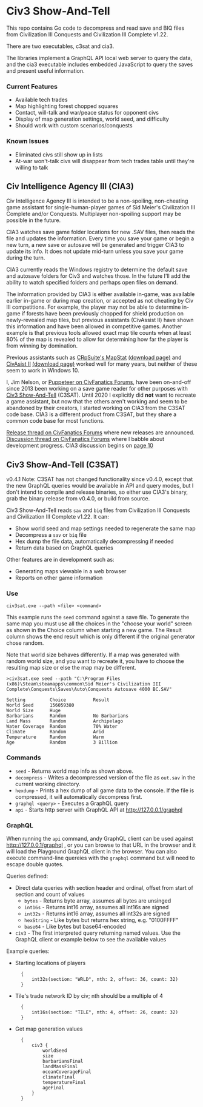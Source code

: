# Civ3 Show-And-Tell

This repo contains Go code to decompress and read save and BIQ files from Civilization III Conquests and Civilization III Complete v1.22.

There are two executables, c3sat and cia3.

The libraries implement a GraphQL API local web server to query the data, and the cia3 executable includes embedded JavaScript to
query the saves and present useful information.

### Current Features

- Available tech trades
- Map highlighting forest chopped squares
- Contact, will-talk and war/peace status for opponent civs
- Display of map generation settings, world seed, and difficulty
- Should work with custom scenarios/conquests

### Known Issues

- Eliminated civs still show up in lists
- At-war won't-talk civs will disappear from tech trades table until they're willing to talk

## Civ Intelligence Agency III (CIA3)

Civ Intelligence Agency III is intended to be a non-spoiling, non-cheating game assistant for single-human-player games of Sid Meier's Civilization III Complete and/or Conquests. Multiplayer non-spoiling support may be possible in the future.

CIA3 watches save game folder locations for new .SAV files, then reads the file and updates the information. Every time you save your game or begin a new turn, a new save or autosave will be generated and trigger CIA3 to update its info. It does not update mid-turn unless you save your game during the turn.

CIA3 currently reads the Windows registry to determine the default save and autosave folders for Civ3 and watches those. In the future I'll add the ability to watch specified folders and perhaps open files on demand.

The information provided by CIA3 is either available in-game, was available earlier in-game or during map creation, or accepted as not cheating by Civ III competitions. For example, the player may not be able to determine in-game if forests have been previously chopped for shield production on newly-revealed map tiles, but previous assistants (CivAssist II) have shown this information and have been allowed in competitive games. Another example is that previous tools allowed exact map tile counts when at least 80% of the map is revealed to allow for determining how far the player is from winning by domination.

Previous assistants such as <a href="https://forums.civfanatics.com/resources/crpsuite-2-11-0.16266/">CRpSuite's MapStat</a> <a href="https://forums.civfanatics.com/resources/crpsuite-2-11-0.16266/">(download page)</a> and <a href="https://forums.civfanatics.com/threads/civassist-ii.118540/">CivAsist II</a> <a href="https://forums.civfanatics.com/resources/civassist-ii.21/">(download page)</a> worked well for many years, but neither of these seem to work in Windows 10.

I, Jim Nelson, or <a href="https://forums.civfanatics.com/members/puppeteer.36357/">Puppeteer on CivFanatics Forums</a>, have been on-and-off since 2013 been working on a save game reader for other purposes with <a href="https://forums.civfanatics.com/threads/civ3-show-and-tell.493582/">Civ3 Show-And-Tell</a> (C3SAT). Until 2020 I explicitly did <strong>not</strong> want to recreate a game assistant, but now that the others aren't working and seem to be abandoned by their creators, I started working on CIA3 from the C3SAT code base. CIA3 is a different product from C3SAT, but they share a common code base for most functions.

<a href="https://forums.civfanatics.com/threads/cia3-civ-intelligence-agency-iii.656876/">Release thread on CivFanatics Forums</a> where new releases are announced. <a href="https://forums.civfanatics.com/threads/civ3-show-and-tell.493582/">Discussion thread on CivFanatics Forums</a> where I babble about development progress. CIA3 discussion begins on <a href="https://forums.civfanatics.com/threads/civ3-show-and-tell.493582/page-10#post-15638589">page 10</a>


## Civ3 Show-And-Tell (C3SAT)

v0.4.1 Note: C3SAT has not changed functionality since v0.4.0, except that the new GraphQL queries would be available in API and query modes, but I don't
intend to compile and release binaries, so either use CIA3's binary, grab the binary release from v0.4.0, or build from source.

Civ3 Show-And-Tell reads `sav` and `biq` files from Civilization III Conquests and Civilization III Complete v1.22. It can:

- Show world seed and map settings needed to regenerate the same map
- Decompress a `sav` or `biq` file
- Hex dump the file data, automatically decompressing if needed
- Return data based on GraphQL queries

Other features are in development such as:

- Generating maps viewable in a web browser
- Reports on other game information

### Use

`civ3sat.exe --path <file> <command>`

This example runs the `seed` command against a save file. To generate the same
map you must use all the choices in the "choose your world" screen as shown in
the Choice column when starting a new game. The Result column shows the end
result which is only different if the original generator chose random.

Note that world size behaves differently. If a map was generated with random
world size, and you want to recreate it, you have to choose the resulting map
size or else the map may be different. 

    >civ3sat.exe seed --path "C:\Program Files (x86)\Steam\steamapps\common\Sid Meier's Civilization III Complete\Conquests\Saves\Auto\Conquests Autosave 4000 BC.SAV"

    Setting         Choice          Result
    World Seed      156059380
    World Size      Huge
    Barbarians      Random          No Barbarians
    Land Mass       Random          Archipelago
    Water Coverage  Random          70% Water
    Climate         Random          Arid
    Temperature     Random          Warm
    Age             Random          3 Billion

### Commands

- `seed` - Returns world map info as shown above.
- `decompress` - Writes a decompressed version of the file as `out.sav` in the current working directory.
- `hexdump` - Prints a hex dump of all game data to the console. If the file is compressed, it will automatically decompress first. 
- `graphql <query>` - Executes a GraphQL query
- `api` - Starts http server with GraphQL API at http://127.0.0.1/graphql

### GraphQL

When running the `api` command, andy GraphQL client can be used against http://127.0.0.1/graphql , or you can browse to that URL in the browser and it will load the Playground GraphQL client in the browser. You can also execute command-line quereies with the `graphql` command but will need to escape double quotes.

Queries defined:

- Direct data queries with section header and ordinal, offset from start of section and count of values
  - `bytes` - Returns byte array, assumes all bytes are unsinged
  - `int16s` - Returns int16 array, assumes all int16s are signed
  - `int32s` - Returns int16 array, assumes all int32s are signed
  - `hexString` - Like bytes but returns hex string, e.g. "0100FFFF"
  - `base64` - Like bytes but base64-encoded
- `civ3` - The first interpreted query returning named values. Use the GraphQL client or example below to see the available values

Example queries:

- Starting locations of players

        {
            int32s(section: "WRLD", nth: 2, offset: 36, count: 32)
        }

- Tile's trade network ID by civ; nth should be a multiple of 4

        {
            int16s(section: "TILE", nth: 4, offset: 26, count: 32)
        }

- Get map generation values

        {
            civ3 {
                worldSeed
                size
                barbariansFinal
                landMassFinal
                oceanCoverageFinal
                climateFinal
                temperatureFinal
                ageFinal
            }
        }